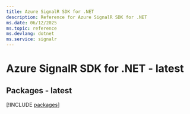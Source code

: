 ```yaml
---
title: Azure SignalR SDK for .NET
description: Reference for Azure SignalR SDK for .NET
ms.date: 06/12/2025
ms.topic: reference
ms.devlang: dotnet
ms.service: signalr
---
```

# Azure SignalR SDK for .NET - latest
## Packages - latest
[!INCLUDE [packages](signalr-index.md)]